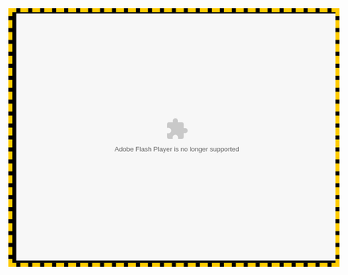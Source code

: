 <center>

<div style="background-color: #000000;  width: 670px; height:520px; font-size:14pt; font-family:Tahoma; color:#FFFFFF; font-weight:bold" align="center">
<table style="border:8px dashed #FFCC00; BACKGROUND-COLOR: #000000; " border="0">
<tr>
<td>

<object classid="clsid:D27CDB6E-AE6D-11cf-96B8-444553540000" codebase="http://download.macromedia.com/pub/shockwave/cabs/flash/swflash.cab#version=5,0,0,0" width="650" height="500" />
      <param name="bgcolor" value="#000000" />
      <param name="movie" value="http://games.lm3a.net/files/file/Jack-teneen-khareq.swf"/>
      <param name="quality" value="high"/>
      <param name="play" value="true"/>
      <param name="scale" value="false">
      <embed src="http://games.lm3a.net/files/file/Jack-teneen-khareq.swf" pluginspage="http://www.macromedia.com/shockwave/download/index.cgi?P1_Prod_Version=ShockwaveFlash" type="application/x-shockwave-flash"width="650" height="500"></embed>
      </object>

</td></tr></table>
<br />

</div>

</center>
